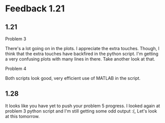 # Feedback 1.21

## 1.21
Problem 3

There's a lot going on in the plots. I appreciate the extra touches. Though, I think that the extra touches have backfired in the python script. I'm getting a very confusing plots with many lines in there. Take another look at that.

Problem 4

Both scripts look good, very efficient use of MATLAB in the script.
## 1.28
It looks like you have yet to push your problem 5 progress. I looked again at problem 3 python script and I'm still getting some odd output :(, Let's look at this tomorrow.
